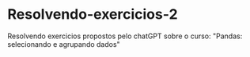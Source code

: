 # Resolvendo-exercicios-2
Resolvendo exercicios propostos pelo chatGPT sobre o curso: "Pandas: selecionando e agrupando dados"
